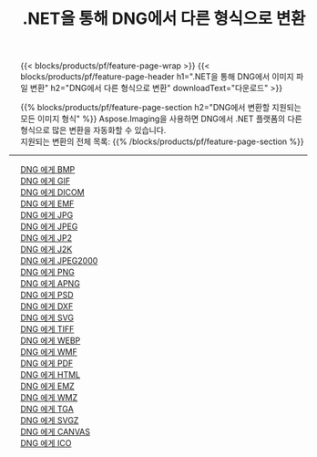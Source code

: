 ﻿---
title: .NET을 통해 DNG에서 다른 형식으로 변환 
weight: 3920
url: /ko/net/conversion/from/dng 
lang: ko
langdirlevel: 2
locales: zh-hans,ja,it,ru,de,es,fr,nl,id,lt,pl,pt,vi,tr,ko,zh-hant,ar,hi,th,sv,cs,uk,he
description: Aspose.Imaging을 사용하면 DNG에서 다른 형식으로 쉽게 변환할 수 있습니다.
---

{{< blocks/products/pf/feature-page-wrap >}}
{{< blocks/products/pf/feature-page-header h1=".NET을 통해 DNG에서 이미지 파일 변환" h2="DNG에서 다른 형식으로 변환" downloadText="다운로드" >}}


{{% blocks/products/pf/feature-page-section  h2="DNG에서 변환할 지원되는 모든 이미지 형식" %}}
Aspose.Imaging을 사용하면 DNG에서 .NET 플랫폼의 다른 형식으로 많은 변환을 자동화할 수 있습니다.
<br/>
지원되는 변환의 전체 목록:
{{% /blocks/products/pf/feature-page-section %}}
<div class="container-fluid productfamilypage bg-gray">
    <div class="convertypes bg-gray agp-content section">
        <div class="container">
		<hr style="margin-left:-20px;"/>
		<div class="row other-converters">
		    <div class='col-md-2 other-converter remove-lp remove-rp'><a href="/imaging/ko/net/conversion/dng-to-bmp" >DNG 에게 BMP</a></div><div class='col-md-2 other-converter remove-lp remove-rp'><a href="/imaging/ko/net/conversion/dng-to-gif" >DNG 에게 GIF</a></div><div class='col-md-2 other-converter remove-lp remove-rp'><a href="/imaging/ko/net/conversion/dng-to-dicom" >DNG 에게 DICOM</a></div><div class='col-md-2 other-converter remove-lp remove-rp'><a href="/imaging/ko/net/conversion/dng-to-emf" >DNG 에게 EMF</a></div><div class='col-md-2 other-converter remove-lp remove-rp'><a href="/imaging/ko/net/conversion/dng-to-jpg" >DNG 에게 JPG</a></div><div class='col-md-2 other-converter remove-lp remove-rp'><a href="/imaging/ko/net/conversion/dng-to-jpeg" >DNG 에게 JPEG</a></div><div class='col-md-2 other-converter remove-lp remove-rp'><a href="/imaging/ko/net/conversion/dng-to-jp2" >DNG 에게 JP2</a></div><div class='col-md-2 other-converter remove-lp remove-rp'><a href="/imaging/ko/net/conversion/dng-to-j2k" >DNG 에게 J2K</a></div><div class='col-md-2 other-converter remove-lp remove-rp'><a href="/imaging/ko/net/conversion/dng-to-jpeg2000" >DNG 에게 JPEG2000</a></div><div class='col-md-2 other-converter remove-lp remove-rp'><a href="/imaging/ko/net/conversion/dng-to-png" >DNG 에게 PNG</a></div><div class='col-md-2 other-converter remove-lp remove-rp'><a href="/imaging/ko/net/conversion/dng-to-apng" >DNG 에게 APNG</a></div><div class='col-md-2 other-converter remove-lp remove-rp'><a href="/imaging/ko/net/conversion/dng-to-psd" >DNG 에게 PSD</a></div><div class='col-md-2 other-converter remove-lp remove-rp'><a href="/imaging/ko/net/conversion/dng-to-dxf" >DNG 에게 DXF</a></div><div class='col-md-2 other-converter remove-lp remove-rp'><a href="/imaging/ko/net/conversion/dng-to-svg" >DNG 에게 SVG</a></div><div class='col-md-2 other-converter remove-lp remove-rp'><a href="/imaging/ko/net/conversion/dng-to-tiff" >DNG 에게 TIFF</a></div><div class='col-md-2 other-converter remove-lp remove-rp'><a href="/imaging/ko/net/conversion/dng-to-webp" >DNG 에게 WEBP</a></div><div class='col-md-2 other-converter remove-lp remove-rp'><a href="/imaging/ko/net/conversion/dng-to-wmf" >DNG 에게 WMF</a></div><div class='col-md-2 other-converter remove-lp remove-rp'><a href="/imaging/ko/net/conversion/dng-to-pdf" >DNG 에게 PDF</a></div><div class='col-md-2 other-converter remove-lp remove-rp'><a href="/imaging/ko/net/conversion/dng-to-html" >DNG 에게 HTML</a></div><div class='col-md-2 other-converter remove-lp remove-rp'><a href="/imaging/ko/net/conversion/dng-to-emz" >DNG 에게 EMZ</a></div><div class='col-md-2 other-converter remove-lp remove-rp'><a href="/imaging/ko/net/conversion/dng-to-wmz" >DNG 에게 WMZ</a></div><div class='col-md-2 other-converter remove-lp remove-rp'><a href="/imaging/ko/net/conversion/dng-to-tga" >DNG 에게 TGA</a></div><div class='col-md-2 other-converter remove-lp remove-rp'><a href="/imaging/ko/net/conversion/dng-to-svgz" >DNG 에게 SVGZ</a></div><div class='col-md-2 other-converter remove-lp remove-rp'><a href="/imaging/ko/net/conversion/dng-to-canvas" >DNG 에게 CANVAS</a></div><div class='col-md-2 other-converter remove-lp remove-rp'><a href="/imaging/ko/net/conversion/dng-to-ico" >DNG 에게 ICO</a></div>
                </div>
        </div>
    </div>
</div>
<br/>

